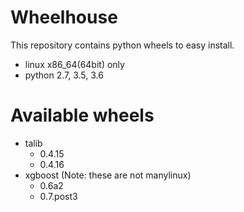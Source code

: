 # Wheelhouse

This repository contains python wheels to easy install.

- linux x86_64(64bit) only
- python 2.7, 3.5, 3.6


# Available wheels

- talib
  - 0.4.15
  - 0.4.16
- xgboost (Note: these are not manylinux)
  - 0.6a2
  - 0.7.post3
